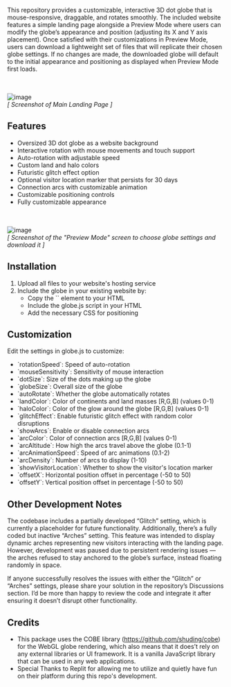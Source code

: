 

This repository provides a customizable, interactive 3D dot globe that is mouse-responsive, draggable, and rotates smoothly. The included website features a simple landing page alongside a Preview Mode where users can modify the globe’s appearance and position (adjusting its X and Y axis placement). Once satisfied with their customizations in Preview Mode, users can download a lightweight set of files that will replicate their chosen globe settings. If no changes are made, the downloaded globe will default to the initial appearance and positioning as displayed when Preview Mode first loads.

<BR><BR>
![image](https://github.com/user-attachments/assets/70715a2c-31df-4d9d-8580-6f00e8e114f6)
<BR><I>[ Screenshot of Main Landing Page ]<BR></I>

## Features

- Oversized 3D dot globe as a website background
- Interactive rotation with mouse movements and touch support
- Auto-rotation with adjustable speed
- Custom land and halo colors
- Futuristic glitch effect option
- Optional visitor location marker that persists for 30 days
- Connection arcs with customizable animation
- Customizable positioning controls
- Fully customizable appearance

<BR><BR>
![image](https://github.com/user-attachments/assets/8f71b72f-a8b7-41be-a03c-cc2f63cb79c0)
<BR><i>[ Screenshot of the "Preview Mode" screen to choose globe settings and download it ]<BR></i>

## Installation

1. Upload all files to your website's hosting service
2. Include the globe in your existing website by:
   - Copy the \`<canvas id="globe"></canvas>\` element to your HTML
   - Include the globe.js script in your HTML
   - Add the necessary CSS for positioning

## Customization

Edit the settings in globe.js to customize:

- \`rotationSpeed\`: Speed of auto-rotation
- \`mouseSensitivity\`: Sensitivity of mouse interaction
- \`dotSize\`: Size of the dots making up the globe
- \`globeSize\`: Overall size of the globe
- \`autoRotate\`: Whether the globe automatically rotates
- \`landColor\`: Color of continents and land masses [R,G,B] (values 0-1)
- \`haloColor\`: Color of the glow around the globe [R,G,B] (values 0-1)
- \`glitchEffect\`: Enable futuristic glitch effect with random color disruptions
- \`showArcs\`: Enable or disable connection arcs
- \`arcColor\`: Color of connection arcs [R,G,B] (values 0-1)
- \`arcAltitude\`: How high the arcs travel above the globe (0.1-1)
- \`arcAnimationSpeed\`: Speed of arc animations (0.1-2)
- \`arcDensity\`: Number of arcs to display (1-10)
- \`showVisitorLocation\`: Whether to show the visitor's location marker
- \`offsetX\`: Horizontal position offset in percentage (-50 to 50)
- \`offsetY\`: Vertical position offset in percentage (-50 to 50)

## Other Development Notes

The codebase includes a partially developed “Glitch” setting, which is currently a placeholder for future functionality. Additionally, there’s a fully coded but inactive “Arches” setting. This feature was intended to display dynamic arches representing new visitors interacting with the landing page. However, development was paused due to persistent rendering issues — the arches refused to stay anchored to the globe’s surface, instead floating randomly in space.

If anyone successfully resolves the issues with either the “Glitch” or “Arches” settings, please share your solution in the repository’s Discussions section. I’d be more than happy to review the code and integrate it after ensuring it doesn’t disrupt other functionality.
## Credits

- This package uses the COBE library (https://github.com/shuding/cobe) for the WebGL globe rendering, which also means that it does’t rely on any external libraries or UI framework. It is a vanilla JavaScript library that can be used in any web applications.
- Special Thanks to Replit for allowing me to utilize and quietly have fun on their platform during this repo's development.

